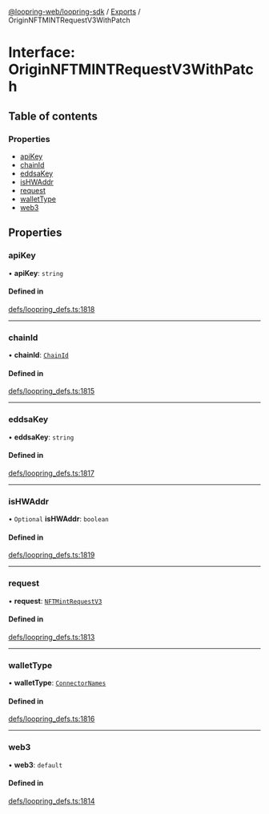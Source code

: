 [@loopring-web/loopring-sdk](../README.md) / [Exports](../modules.md) / OriginNFTMINTRequestV3WithPatch

# Interface: OriginNFTMINTRequestV3WithPatch

## Table of contents

### Properties

- [apiKey](OriginNFTMINTRequestV3WithPatch.md#apikey)
- [chainId](OriginNFTMINTRequestV3WithPatch.md#chainid)
- [eddsaKey](OriginNFTMINTRequestV3WithPatch.md#eddsakey)
- [isHWAddr](OriginNFTMINTRequestV3WithPatch.md#ishwaddr)
- [request](OriginNFTMINTRequestV3WithPatch.md#request)
- [walletType](OriginNFTMINTRequestV3WithPatch.md#wallettype)
- [web3](OriginNFTMINTRequestV3WithPatch.md#web3)

## Properties

### apiKey

• **apiKey**: `string`

#### Defined in

[defs/loopring_defs.ts:1818](https://github.com/Loopring/loopring_sdk/blob/b7df545/src/defs/loopring_defs.ts#L1818)

___

### chainId

• **chainId**: [`ChainId`](../enums/ChainId.md)

#### Defined in

[defs/loopring_defs.ts:1815](https://github.com/Loopring/loopring_sdk/blob/b7df545/src/defs/loopring_defs.ts#L1815)

___

### eddsaKey

• **eddsaKey**: `string`

#### Defined in

[defs/loopring_defs.ts:1817](https://github.com/Loopring/loopring_sdk/blob/b7df545/src/defs/loopring_defs.ts#L1817)

___

### isHWAddr

• `Optional` **isHWAddr**: `boolean`

#### Defined in

[defs/loopring_defs.ts:1819](https://github.com/Loopring/loopring_sdk/blob/b7df545/src/defs/loopring_defs.ts#L1819)

___

### request

• **request**: [`NFTMintRequestV3`](NFTMintRequestV3.md)

#### Defined in

[defs/loopring_defs.ts:1813](https://github.com/Loopring/loopring_sdk/blob/b7df545/src/defs/loopring_defs.ts#L1813)

___

### walletType

• **walletType**: [`ConnectorNames`](../enums/ConnectorNames.md)

#### Defined in

[defs/loopring_defs.ts:1816](https://github.com/Loopring/loopring_sdk/blob/b7df545/src/defs/loopring_defs.ts#L1816)

___

### web3

• **web3**: `default`

#### Defined in

[defs/loopring_defs.ts:1814](https://github.com/Loopring/loopring_sdk/blob/b7df545/src/defs/loopring_defs.ts#L1814)
